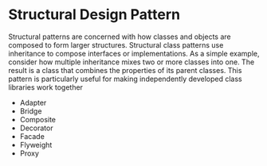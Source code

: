 # Structural Design Pattern
Structural patterns are concerned with how classes and objects are composed to form larger structures. 
Structural class patterns use inheritance to compose interfaces or implementations. As a simple example, 
consider how multiple inheritance mixes two or more classes into one. The result is a class that combines 
the properties of its parent classes. This pattern is particularly useful for making independently developed 
class libraries work together

- Adapter
- Bridge
- Composite
- Decorator
- Facade
- Flyweight
- Proxy
